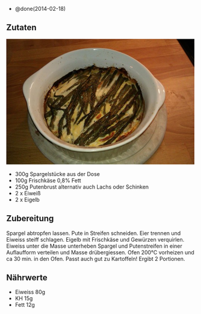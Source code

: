 - @done(2014-02-18)

## Zutaten
![](/uploads/spargelauflauf-small.jpg)

- 300g Spargelstücke aus der Dose
- 100g Frischkäse 0,8% Fett
- 250g Putenbrust alternativ auch Lachs oder Schinken
- 2 x Eiweiß
- 2 x Eigelb

## Zubereitung
Spargel abtropfen lassen. Pute in Streifen schneiden. Eier trennen und Eiweiss steiff schlagen. Eigelb mit Frischkäse und Gewürzen verquirlen. Eiweiss unter die Masse unterheben Spargel und Putenstreifen in einer Auflaufform verteilen und Masse drübergiessen. Ofen 200°C vorheizen und ca 30 min. in den Ofen.
Passt auch gut zu Kartoffeln!
Ergibt 2 Portionen.

## Nährwerte
- Eiweiss 80g
- KH 15g
- Fett 12g
